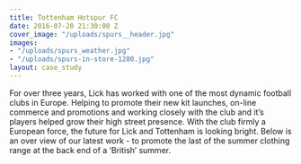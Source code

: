 ```yaml
---
title: Tottenham Hotspur FC
date: 2016-07-20 21:30:00 Z
cover_image: "/uploads/spurs__header.jpg"
images:
- "/uploads/spurs_weather.jpg"
- "/uploads/spurs-in-store-1280.jpg"
layout: case_study
---
```


For over three years, Lick has worked with one of the most dynamic football clubs in Europe. Helping to promote their new kit launches, on-line commerce and promotions and working closely with the club and it’s players helped grow their
high street presence. With the club firmly a European force, the future for Lick and Tottenham is looking bright. Below is an over view of our latest work - to promote the last of the summer clothing range at the back end of a ‘British’ summer.
